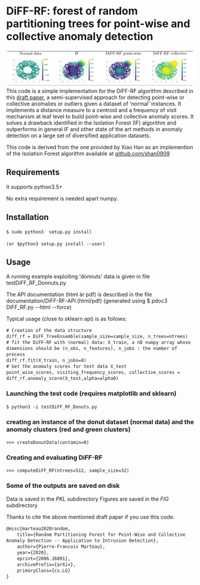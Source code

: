 # DiFF-RF: forest of random partitioning trees for point-wise and collective anomaly detection
![](/fig/DiFF-RF.jpg)
This code is a simple implementation for the DiFF-RF algorithm described in this [draft paper](https://arxiv.org/abs/2006.16801), a semi-supervised approach for detecting point-wise or collective anomalies or outliers given a dataset of 'normal' instances. It implements a distance measure to a centroid and a frequency of visit mechanism at leaf level to build point-wise and collective anomaly scores. It solves a drawback identified in the Isolation Forest (IF) algorithm and outperforms in general IF and other state of the art methods in anomaly detection on a large set of diversified application datasets.


This code is derived from the one provided by Xiao Han as an implemention of the Isolation Forest algorithm available at [github.com/xhan0909](https://github.com/xhan0909)


## Requirements
It supports python3.5+

No extra requirement is needed apart numpy.

## Installation
    $ sudo python3  setup.py install

    (or $python3 setup.py install --user)


## Usage

A running example exploiting 'donnuts' data is given in file testDiFF_RF_Donnuts.py

The API documentation (html àr pdf) is described in the file documentation/DiFF-RF-API.(html/pdf)
(generated using $ pdoc3 DiFF_RF.py --html --force)

Typical usage (close to sklearn api) is as follows:

    # Creation of the data structure
    diff_rf = DiFF_TreeEnsemble(sample_size=sample_size, n_trees=ntrees)
    # fit the DiFF-RF with (normal) data: X_train, a nD numpy array whose dimensions should be (n_obs, n_features), n_jobs : the number of process
    diff_rf.fit(X_train, n_jobs=8)
    # Get the anomaly scores for test data X_test
    point_wise_scores, visiting_frequency_scores, collective_scores = diff_rf.anomaly_score(X_test,alpha=alpha0)

### Launching the test code (requires matplotlib and sklearn)
    $ python3 -i testDiFF_RF_Donuts.py

### creating an instance of the donut dataset (normal data) and the anomaly clusters (red and green clusters)
    >>> createDonutData(contamin=0)

### Creating and evaluating DiFF-RF
    >>> computeDiFF_RF(ntrees=512, sample_size=32)

### Some of the outputs are saved on disk
Data is saved in the *PKL* subdirectory
Figures are saved in the *FIG* subdirectory

    
Thanks to cite the above mentioned draft paper if you use this code.

    @misc{marteau2020random,
        title={Random Partitioning Forest for Point-Wise and Collective Anomaly Detection -- Application to Intrusion Detection},
        author={Pierre-Francois Marteau},
        year={2020},
        eprint={2006.16801},
        archivePrefix={arXiv},
        primaryClass={cs.LG}
    }
